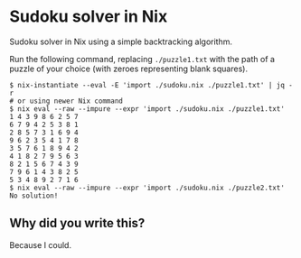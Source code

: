 # Sudoku solver in Nix

Sudoku solver in Nix using a simple backtracking algorithm.

Run the following command, replacing `./puzzle1.txt` with the path of a puzzle of your choice (with zeroes representing blank squares).

```ShellSession
$ nix-instantiate --eval -E 'import ./sudoku.nix ./puzzle1.txt' | jq -r
# or using newer Nix command
$ nix eval --raw --impure --expr 'import ./sudoku.nix ./puzzle1.txt'
1 4 3 9 8 6 2 5 7
6 7 9 4 2 5 3 8 1
2 8 5 7 3 1 6 9 4
9 6 2 3 5 4 1 7 8
3 5 7 6 1 8 9 4 2
4 1 8 2 7 9 5 6 3
8 2 1 5 6 7 4 3 9
7 9 6 1 4 3 8 2 5
5 3 4 8 9 2 7 1 6
$ nix eval --raw --impure --expr 'import ./sudoku.nix ./puzzle2.txt'
No solution!
```

## Why did you write this?
Because I could.
